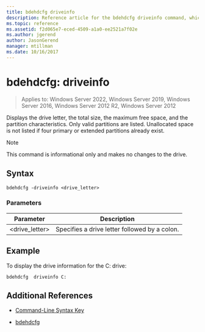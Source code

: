 ```yaml
---
title: bdehdcfg driveinfo
description: Reference article for the bdehdcfg driveinfo command, which displays the drive letter, the total size, the maximum free space, and the partition characteristics.
ms.topic: reference
ms.assetid: f2d065e7-eced-4509-a1a0-ee2521a7f02e
ms.author: jgerend
author: JasonGerend
manager: mtillman
ms.date: 10/16/2017
---
```

# bdehdcfg: driveinfo

>Applies to: Windows Server 2022, Windows Server 2019, Windows Server 2016, Windows Server 2012 R2, Windows Server 2012

Displays the drive letter, the total size, the maximum free space, and the partition characteristics. Only valid partitions are listed. Unallocated space is not listed if four primary or extended partitions already exist.

>[!NOTE]
> This command is informational only and makes no changes to the drive.

## Syntax

```
bdehdcfg -driveinfo <drive_letter>
```

### Parameters

| Parameter | Description |
| --------- | ----------- |
| <drive_letter> | Specifies a drive letter followed by a colon. |

## Example

To display the drive information for the C: drive:

```
bdehdcfg  driveinfo C:
```

## Additional References

- [Command-Line Syntax Key](command-line-syntax-key.md)

- [bdehdcfg](bdehdcfg.md)
